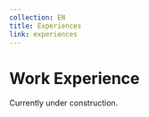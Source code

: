 ```yaml
---
collection: EN
title: Experiences
link: experiences
---
```

# Work Experience

Currently under construction.
